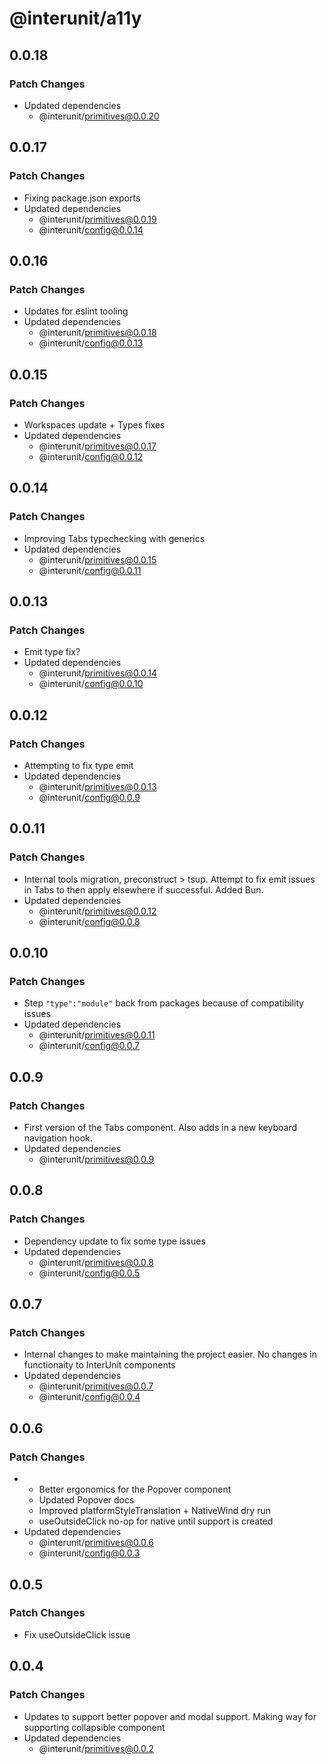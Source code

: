 # @interunit/a11y

## 0.0.18

### Patch Changes

- Updated dependencies
  - @interunit/primitives@0.0.20

## 0.0.17

### Patch Changes

- Fixing package.json exports
- Updated dependencies
  - @interunit/primitives@0.0.19
  - @interunit/config@0.0.14

## 0.0.16

### Patch Changes

- Updates for eslint tooling
- Updated dependencies
  - @interunit/primitives@0.0.18
  - @interunit/config@0.0.13

## 0.0.15

### Patch Changes

- Workspaces update + Types fixes
- Updated dependencies
  - @interunit/primitives@0.0.17
  - @interunit/config@0.0.12

## 0.0.14

### Patch Changes

- Improving Tabs typechecking with generics
- Updated dependencies
  - @interunit/primitives@0.0.15
  - @interunit/config@0.0.11

## 0.0.13

### Patch Changes

- Emit type fix?
- Updated dependencies
  - @interunit/primitives@0.0.14
  - @interunit/config@0.0.10

## 0.0.12

### Patch Changes

- Attempting to fix type emit
- Updated dependencies
  - @interunit/primitives@0.0.13
  - @interunit/config@0.0.9

## 0.0.11

### Patch Changes

- Internal tools migration, preconstruct > tsup. Attempt to fix emit issues in Tabs to then apply elsewhere if successful. Added Bun.
- Updated dependencies
  - @interunit/primitives@0.0.12
  - @interunit/config@0.0.8

## 0.0.10

### Patch Changes

- Step `"type":"module"` back from packages because of compatibility issues
- Updated dependencies
  - @interunit/primitives@0.0.11
  - @interunit/config@0.0.7

## 0.0.9

### Patch Changes

- First version of the Tabs component. Also adds in a new keyboard navigation hook.
- Updated dependencies
  - @interunit/primitives@0.0.9

## 0.0.8

### Patch Changes

- Dependency update to fix some type issues
- Updated dependencies
  - @interunit/primitives@0.0.8
  - @interunit/config@0.0.5

## 0.0.7

### Patch Changes

- Internal changes to make maintaining the project easier. No changes in functionaity to InterUnit components
- Updated dependencies
  - @interunit/primitives@0.0.7
  - @interunit/config@0.0.4

## 0.0.6

### Patch Changes

- - Better ergonomics for the Popover component
  - Updated Popover docs
  - Improved platformStyleTranslation + NativeWind dry run
  - useOutsideClick no-op for native until support is created
- Updated dependencies
  - @interunit/primitives@0.0.6
  - @interunit/config@0.0.3

## 0.0.5

### Patch Changes

- Fix useOutsideClick issue

## 0.0.4

### Patch Changes

- Updates to support better popover and modal support. Making way for supporting collapsible component
- Updated dependencies
  - @interunit/primitives@0.0.2
